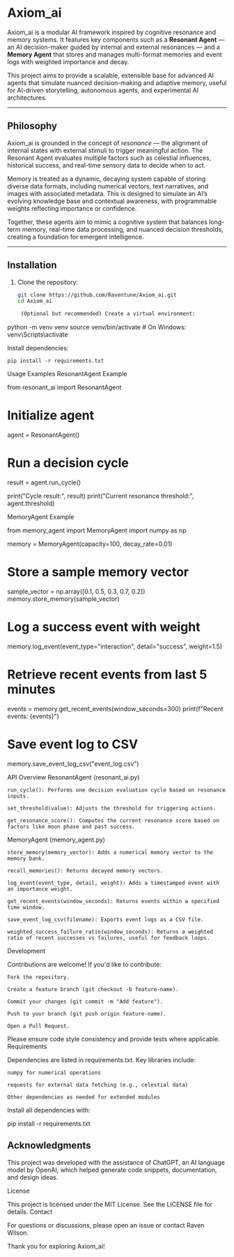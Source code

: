 # Axiom_ai

Axiom_ai is a modular AI framework inspired by cognitive resonance and memory systems. It features key components such as a **Resonant Agent** — an AI decision-maker guided by internal and external resonances — and a **Memory Agent** that stores and manages multi-format memories and event logs with weighted importance and decay.

This project aims to provide a scalable, extensible base for advanced AI agents that simulate nuanced decision-making and adaptive memory, useful for AI-driven storytelling, autonomous agents, and experimental AI architectures.

---

## Philosophy

Axiom_ai is grounded in the concept of *resonance* — the alignment of internal states with external stimuli to trigger meaningful action. The Resonant Agent evaluates multiple factors such as celestial influences, historical success, and real-time sensory data to decide when to act.

Memory is treated as a dynamic, decaying system capable of storing diverse data formats, including numerical vectors, text narratives, and images with associated metadata. This is designed to simulate an AI’s evolving knowledge base and contextual awareness, with programmable weights reflecting importance or confidence.

Together, these agents aim to mimic a cognitive system that balances long-term memory, real-time data processing, and nuanced decision thresholds, creating a foundation for emergent intelligence.

---

## Installation

1. Clone the repository:

   ```bash
   git clone https://github.com/Raventune/Axiom_ai.git
   cd Axiom_ai

    (Optional but recommended) Create a virtual environment:

python -m venv venv
source venv/bin/activate   # On Windows: venv\Scripts\activate

Install dependencies:

    pip install -r requirements.txt

Usage Examples
ResonantAgent Example

from resonant_ai import ResonantAgent

# Initialize agent
agent = ResonantAgent()

# Run a decision cycle
result = agent.run_cycle()

print("Cycle result:", result)
print("Current resonance threshold:", agent.threshold)

MemoryAgent Example

from memory_agent import MemoryAgent
import numpy as np

memory = MemoryAgent(capacity=100, decay_rate=0.01)

# Store a sample memory vector
sample_vector = np.array([0.1, 0.5, 0.3, 0.7, 0.2])
memory.store_memory(sample_vector)

# Log a success event with weight
memory.log_event(event_type="interaction", detail="success", weight=1.5)

# Retrieve recent events from last 5 minutes
events = memory.get_recent_events(window_seconds=300)
print(f"Recent events: {events}")

# Save event log to CSV
memory.save_event_log_csv("event_log.csv")

API Overview
ResonantAgent (resonant_ai.py)

    run_cycle(): Performs one decision evaluation cycle based on resonance inputs.

    set_threshold(value): Adjusts the threshold for triggering actions.

    get_resonance_score(): Computes the current resonance score based on factors like moon phase and past success.

MemoryAgent (memory_agent.py)

    store_memory(memory_vector): Adds a numerical memory vector to the memory bank.

    recall_memories(): Returns decayed memory vectors.

    log_event(event_type, detail, weight): Adds a timestamped event with an importance weight.

    get_recent_events(window_seconds): Returns events within a specified time window.

    save_event_log_csv(filename): Exports event logs as a CSV file.

    weighted_success_failure_ratio(window_seconds): Returns a weighted ratio of recent successes vs failures, useful for feedback loops.

Development

Contributions are welcome! If you'd like to contribute:

    Fork the repository.

    Create a feature branch (git checkout -b feature-name).

    Commit your changes (git commit -m "Add feature").

    Push to your branch (git push origin feature-name).

    Open a Pull Request.

Please ensure code style consistency and provide tests where applicable.
Requirements

Dependencies are listed in requirements.txt. Key libraries include:

    numpy for numerical operations

    requests for external data fetching (e.g., celestial data)

    Other dependencies as needed for extended modules

Install all dependencies with:

pip install -r requirements.txt

## Acknowledgments

This project was developed with the assistance of ChatGPT, an AI language model by OpenAI, which helped generate code snippets, documentation, and design ideas.


License

This project is licensed under the MIT License. See the LICENSE file for details.
Contact

For questions or discussions, please open an issue or contact Raven Wilson.

Thank you for exploring Axiom_ai!


